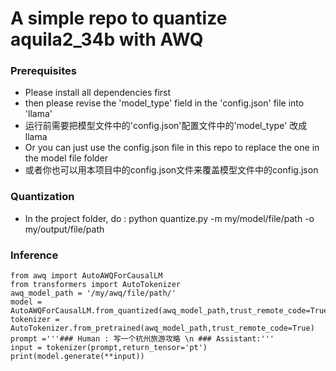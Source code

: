 
# A simple repo to quantize aquila2_34b with AWQ
### Prerequisites
- Please install all dependencies first
- then please revise the 'model_type' field in the 'config.json' file into 'llama' 
- 运行前需要把模型文件中的'config.json'配置文件中的'model_type' 改成llama
- Or you can just use the config.json file in this repo to replace the one in the model file folder 
- 或者你也可以用本项目中的config.json文件来覆盖模型文件中的config.json


### Quantization 

-  In the project folder, do : python quantize.py -m my/model/file/path -o my/output/file/path

### Inference

```
from awq import AutoAWQForCausalLM
from transformers import AutoTokenizer
awq_model_path = '/my/awq/file/path/'
model = AutoAWQForCausalLM.from_quantized(awq_model_path,trust_remote_code=True,fuse_layers=True)
tokenizer = AutoTokenizer.from_pretrained(awq_model_path,trust_remote_code=True)
prompt ='''### Human : 写一个杭州旅游攻略 \n ### Assistant:'''
input = tokenizer(prompt,return_tensor='pt')
print(model.generate(**input))
```